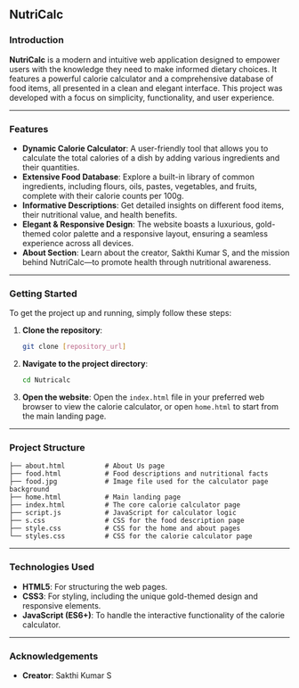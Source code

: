 ## NutriCalc

### Introduction

**NutriCalc** is a modern and intuitive web application designed to empower users with the knowledge they need to make informed dietary choices. It features a powerful calorie calculator and a comprehensive database of food items, all presented in a clean and elegant interface. This project was developed with a focus on simplicity, functionality, and user experience.

-------

### Features

  * **Dynamic Calorie Calculator**: A user-friendly tool that allows you to calculate the total calories of a dish by adding various ingredients and their quantities.
  * **Extensive Food Database**: Explore a built-in library of common ingredients, including flours, oils, pastes, vegetables, and fruits, complete with their calorie counts per 100g.
  * **Informative Descriptions**: Get detailed insights on different food items, their nutritional value, and health benefits.
  * **Elegant & Responsive Design**: The website boasts a luxurious, gold-themed color palette and a responsive layout, ensuring a seamless experience across all devices.
  * **About Section**: Learn about the creator, Sakthi Kumar S, and the mission behind NutriCalc—to promote health through nutritional awareness.

-----

### Getting Started

To get the project up and running, simply follow these steps:

1.  **Clone the repository**:
    ```bash
    git clone [repository_url]
    ```
2.  **Navigate to the project directory**:
    ```bash
    cd Nutricalc
    ```
3.  **Open the website**:
    Open the `index.html` file in your preferred web browser to view the calorie calculator, or open `home.html` to start from the main landing page.

-----

### Project Structure

```
├── about.html          # About Us page
├── food.html           # Food descriptions and nutritional facts
├── food.jpg            # Image file used for the calculator page background
├── home.html           # Main landing page
├── index.html          # The core calorie calculator page
├── script.js           # JavaScript for calculator logic
├── s.css               # CSS for the food description page
├── style.css           # CSS for the home and about pages
└── styles.css          # CSS for the calorie calculator page
```

-----

### Technologies Used

  * **HTML5**: For structuring the web pages.
  * **CSS3**: For styling, including the unique gold-themed design and responsive elements.
  * **JavaScript (ES6+)**: To handle the interactive functionality of the calorie calculator.

------

### Acknowledgements

  * **Creator**: Sakthi Kumar S
